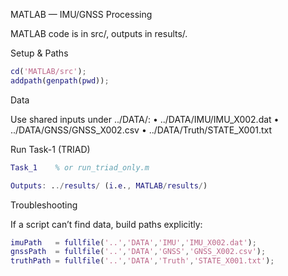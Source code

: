 MATLAB — IMU/GNSS Processing

MATLAB code is in src/, outputs in results/.

Setup & Paths

```matlab
cd('MATLAB/src');
addpath(genpath(pwd));
```

Data

Use shared inputs under ../DATA/:
• ../DATA/IMU/IMU_X002.dat
• ../DATA/GNSS/GNSS_X002.csv
• ../DATA/Truth/STATE_X001.txt

Run Task-1 (TRIAD)

```matlab
Task_1    % or run_triad_only.m

Outputs: ../results/ (i.e., MATLAB/results/)
```

Troubleshooting

If a script can’t find data, build paths explicitly:

```matlab
imuPath   = fullfile('..','DATA','IMU','IMU_X002.dat');
gnssPath  = fullfile('..','DATA','GNSS','GNSS_X002.csv');
truthPath = fullfile('..','DATA','Truth','STATE_X001.txt');
```

